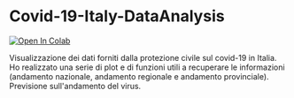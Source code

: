 # Covid-19-Italy-DataAnalysis

[![Open In Colab](https://colab.research.google.com/assets/colab-badge.svg)](https://colab.research.google.com/drive/1lKUtFlbDzZoLTdB-wD2I2kIoVfPfwfJu)

Visualizzazione dei dati forniti dalla protezione civile sul covid-19 in Italia. Ho realizzato una serie di plot e di funzioni utili a recuperare le informazioni (andamento nazionale, andamento regionale e andamento provinciale). Previsione sull'andamento del virus.
